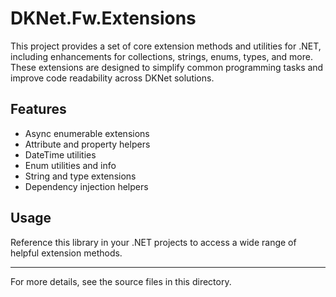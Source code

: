 # DKNet.Fw.Extensions

This project provides a set of core extension methods and utilities for .NET, including enhancements for collections, strings, enums, types, and more. These extensions are designed to simplify common programming tasks and improve code readability across DKNet solutions.

## Features
- Async enumerable extensions
- Attribute and property helpers
- DateTime utilities
- Enum utilities and info
- String and type extensions
- Dependency injection helpers

## Usage
Reference this library in your .NET projects to access a wide range of helpful extension methods.

---

For more details, see the source files in this directory.
